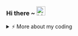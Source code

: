 ### Hi there ~ <img src="https://user-images.githubusercontent.com/1303154/88677602-1635ba80-d120-11ea-84d8-d263ba5fc3c0.gif" width="24px" alt="hi">


<!--
- 🔭 I’m currently working on ...
- 🌱 I’m currently learning ...
- 👯 I’m looking to collaborate on ...
- 🤔 I’m looking for help with ...
- 💬 Ask me about ...
- 📫 How to reach me: ...
- 😄 Pronouns: ...
- ⚡ Fun fact: ...
-->

<details>
<summary>⚡️ More about my coding</summary>
<br />

![Top Langs](https://github-readme-stats.vercel.app/api/top-langs/?username=Advve&layout=compact)

![Advve's github stats](https://github-readme-stats.vercel.app/api?username=Advve&count_private=true&show_icons=true&theme=default)

</details>
